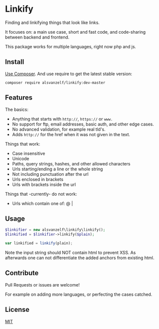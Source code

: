 # Linkify

Finding and linkifying things that look like links.

It focuses on: a main use case, short and fast code, and code-sharing between backend and frontend.

This package works for multiple languages, right now php and js.


## Install

[Use Composer](http://getcomposer.org/). And use require to get the latest stable version:

```
composer require alsvanzelf/linkify:dev-master
```


## Features

The basics:

- Anything that starts with `http://`, `https://` or `www.`
- No support for ftp, email addresses, basic auth, and other edge cases.
- No advanced validation, for example real tld's.
- Adds `http://` for the href when it was not given in the text.

Things that work:

- Case insensitive
- Unicode
- Paths, query strings, hashes, and other allowed characters
- Urls starting/ending a line or the whole string
- Not including punctuation after the url
- Urls enclosed in brackets
- Urls with brackets inside the url

Things that -currently- do not work:

- Urls which contain one of: @ |


## Usage

``` php
$linkifier = new alsvanzelf\linkify\linkify();
$linkified = $linkifier->linkify($plain);
```

``` js
var linkified = linkify(plain);
```

Note the input string should NOT contain html to prevent XSS.
As afterwards one can not differentiate the added anchors from existing html.


## Contribute

Pull Requests or issues are welcome!

For example on adding more languages, or perfecting the cases catched.


## License

[MIT](/LICENSE)
